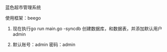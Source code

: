 蓝色超市管理系统

使用框架：beego

1. 现在执行go run main.go -syncdb 创建数据库，和数据表，并添加默认用户admin

2. 默认账号：admin 密码：admin

